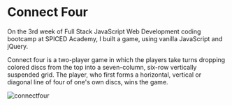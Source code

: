 # Connect Four

On the 3rd week of Full Stack JavaScript Web Development coding bootcamp at SPICED Academy, I built a game, using vanilla JavaScript and jQuery.

Connect four is a two-player game in which the players take turns dropping colored discs from the top into a seven-column, six-row vertically suspended grid. The player, who first forms a horizontal, vertical or diagonal line of four of one's own discs, wins the game.

![connectfour](https://github.com/LinaLtu/connectfour/blob/master/connectfour.gif)
